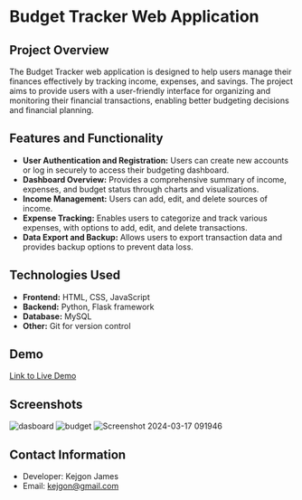# Budget Tracker Web Application

## Project Overview

The Budget Tracker web application is designed to help users manage their finances effectively by tracking income, expenses, and savings. The project aims to provide users with a user-friendly interface for organizing and monitoring their financial transactions, enabling better budgeting decisions and financial planning.

## Features and Functionality

- **User Authentication and Registration:** Users can create new accounts or log in securely to access their budgeting dashboard.
- **Dashboard Overview:** Provides a comprehensive summary of income, expenses, and budget status through charts and visualizations.
- **Income Management:** Users can add, edit, and delete sources of income.
- **Expense Tracking:** Enables users to categorize and track various expenses, with options to add, edit, and delete transactions.
- **Data Export and Backup:** Allows users to export transaction data and provides backup options to prevent data loss.

## Technologies Used

- **Frontend:** HTML, CSS, JavaScript
- **Backend:** Python, Flask framework
- **Database:** MySQL
- **Other:** Git for version control

## Demo

[Link to Live Demo](https://www.loom.com/share/86f4382fd01848688b8a6ed729433b46?sid=3b01c47d-2fa3-430e-8f9e-9c6a5d76dab6)

## Screenshots 

![dasboard](https://github.com/kejgon/alx_capstone_project/assets/11454114/1d3b97ab-490e-4f47-98d6-75601448446b)
![budget](https://github.com/kejgon/alx_capstone_project/assets/11454114/cef47113-367b-4382-b0dc-9815f913db3e)
![Screenshot 2024-03-17 091946](https://github.com/kejgon/alx_capstone_project/assets/11454114/6158a3e8-4b20-431d-90f4-5dbff8c3f5cd)

## Contact Information

- Developer: Kejgon James
- Email: <kejgon@gmail.com>
